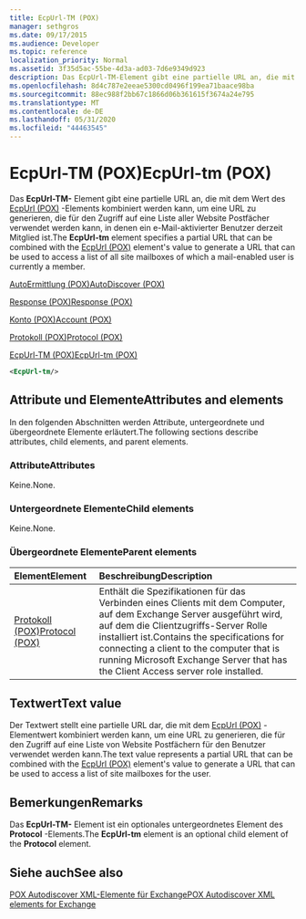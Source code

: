 ```yaml
---
title: EcpUrl-TM (POX)
manager: sethgros
ms.date: 09/17/2015
ms.audience: Developer
ms.topic: reference
localization_priority: Normal
ms.assetid: 3f35d5ac-55be-4d3a-ad03-7d6e9349d923
description: Das EcpUrl-TM-Element gibt eine partielle URL an, die mit dem Wert des EcpUrl (POX)-Elements kombiniert werden kann, um eine URL zu generieren, die für den Zugriff auf eine Liste aller Website Postfächer verwendet werden kann, in denen ein e-Mail-aktivierter Benutzer derzeit Mitglied ist.
ms.openlocfilehash: 8d4c787e2eeae5300cd0496f199ea71baace98ba
ms.sourcegitcommit: 88ec988f2bb67c1866d06b361615f3674a24e795
ms.translationtype: MT
ms.contentlocale: de-DE
ms.lasthandoff: 05/31/2020
ms.locfileid: "44463545"
---
```

# <a name="ecpurl-tm-pox"></a><span data-ttu-id="d412f-103">EcpUrl-TM (POX)</span><span class="sxs-lookup"><span data-stu-id="d412f-103">EcpUrl-tm (POX)</span></span>

<span data-ttu-id="d412f-104">Das **EcpUrl-TM-** Element gibt eine partielle URL an, die mit dem Wert des [EcpUrl (POX)](ecpurl-pox.md) -Elements kombiniert werden kann, um eine URL zu generieren, die für den Zugriff auf eine Liste aller Website Postfächer verwendet werden kann, in denen ein e-Mail-aktivierter Benutzer derzeit Mitglied ist.</span><span class="sxs-lookup"><span data-stu-id="d412f-104">The **EcpUrl-tm** element specifies a partial URL that can be combined with the [EcpUrl (POX)](ecpurl-pox.md) element's value to generate a URL that can be used to access a list of all site mailboxes of which a mail-enabled user is currently a member.</span></span> 
  
[<span data-ttu-id="d412f-105">AutoErmittlung (POX)</span><span class="sxs-lookup"><span data-stu-id="d412f-105">AutoDiscover (POX)</span></span>](autodiscover-pox.md)
  
[<span data-ttu-id="d412f-106">Response (POX)</span><span class="sxs-lookup"><span data-stu-id="d412f-106">Response (POX)</span></span>](response-pox.md)
  
[<span data-ttu-id="d412f-107">Konto (POX)</span><span class="sxs-lookup"><span data-stu-id="d412f-107">Account (POX)</span></span>](account-pox.md)
  
[<span data-ttu-id="d412f-108">Protokoll (POX)</span><span class="sxs-lookup"><span data-stu-id="d412f-108">Protocol (POX)</span></span>](protocol-pox.md)
  
[<span data-ttu-id="d412f-109">EcpUrl-TM (POX)</span><span class="sxs-lookup"><span data-stu-id="d412f-109">EcpUrl-tm (POX)</span></span>](ecpurl-tm-pox.md)
  
```XML
<EcpUrl-tm/>
```

## <a name="attributes-and-elements"></a><span data-ttu-id="d412f-110">Attribute und Elemente</span><span class="sxs-lookup"><span data-stu-id="d412f-110">Attributes and elements</span></span>

<span data-ttu-id="d412f-111">In den folgenden Abschnitten werden Attribute, untergeordnete und übergeordnete Elemente erläutert.</span><span class="sxs-lookup"><span data-stu-id="d412f-111">The following sections describe attributes, child elements, and parent elements.</span></span>
  
### <a name="attributes"></a><span data-ttu-id="d412f-112">Attribute</span><span class="sxs-lookup"><span data-stu-id="d412f-112">Attributes</span></span>

<span data-ttu-id="d412f-113">Keine.</span><span class="sxs-lookup"><span data-stu-id="d412f-113">None.</span></span>
  
### <a name="child-elements"></a><span data-ttu-id="d412f-114">Untergeordnete Elemente</span><span class="sxs-lookup"><span data-stu-id="d412f-114">Child elements</span></span>

<span data-ttu-id="d412f-115">Keine.</span><span class="sxs-lookup"><span data-stu-id="d412f-115">None.</span></span>
  
### <a name="parent-elements"></a><span data-ttu-id="d412f-116">Übergeordnete Elemente</span><span class="sxs-lookup"><span data-stu-id="d412f-116">Parent elements</span></span>

|<span data-ttu-id="d412f-117">**Element**</span><span class="sxs-lookup"><span data-stu-id="d412f-117">**Element**</span></span>|<span data-ttu-id="d412f-118">**Beschreibung**</span><span class="sxs-lookup"><span data-stu-id="d412f-118">**Description**</span></span>|
|:-----|:-----|
|[<span data-ttu-id="d412f-119">Protokoll (POX)</span><span class="sxs-lookup"><span data-stu-id="d412f-119">Protocol (POX)</span></span>](protocol-pox.md) <br/> |<span data-ttu-id="d412f-120">Enthält die Spezifikationen für das Verbinden eines Clients mit dem Computer, auf dem Exchange Server ausgeführt wird, auf dem die Clientzugriffs-Server Rolle installiert ist.</span><span class="sxs-lookup"><span data-stu-id="d412f-120">Contains the specifications for connecting a client to the computer that is running Microsoft Exchange Server that has the Client Access server role installed.</span></span>  <br/> |
   
## <a name="text-value"></a><span data-ttu-id="d412f-121">Textwert</span><span class="sxs-lookup"><span data-stu-id="d412f-121">Text value</span></span>

<span data-ttu-id="d412f-122">Der Textwert stellt eine partielle URL dar, die mit dem [EcpUrl (POX)](ecpurl-pox.md) -Elementwert kombiniert werden kann, um eine URL zu generieren, die für den Zugriff auf eine Liste von Website Postfächern für den Benutzer verwendet werden kann.</span><span class="sxs-lookup"><span data-stu-id="d412f-122">The text value represents a partial URL that can be combined with the [EcpUrl (POX)](ecpurl-pox.md) element's value to generate a URL that can be used to access a list of site mailboxes for the user.</span></span> 
  
## <a name="remarks"></a><span data-ttu-id="d412f-123">Bemerkungen</span><span class="sxs-lookup"><span data-stu-id="d412f-123">Remarks</span></span>

<span data-ttu-id="d412f-124">Das **EcpUrl-TM-** Element ist ein optionales untergeordnetes Element des **Protocol** -Elements.</span><span class="sxs-lookup"><span data-stu-id="d412f-124">The **EcpUrl-tm** element is an optional child element of the **Protocol** element.</span></span> 
  
## <a name="see-also"></a><span data-ttu-id="d412f-125">Siehe auch</span><span class="sxs-lookup"><span data-stu-id="d412f-125">See also</span></span>



[<span data-ttu-id="d412f-126">POX Autodiscover XML-Elemente für Exchange</span><span class="sxs-lookup"><span data-stu-id="d412f-126">POX Autodiscover XML elements for Exchange</span></span>](pox-autodiscover-xml-elements-for-exchange.md)

